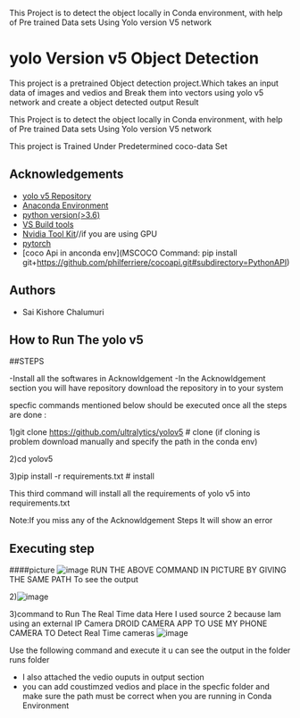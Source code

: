 
This Project is to detect the object locally in Conda environment, with help of Pre trained Data sets Using Yolo version V5 network 
# yolo Version v5 Object Detection 

This project is a pretrained Object detection project.Which takes an input data of images and vedios and Break them into vectors  using yolo v5 network and create a object detected output Result

This Project is to detect the object locally in Conda environment, with help of Pre trained Data sets Using Yolo version V5 network 

This project is Trained Under Predetermined coco-data Set 


## Acknowledgements

 - [yolo v5 Repository](https://github.com/ultralytics/yolov5)
 - [Anaconda Environment
 ](https://www.anaconda.com/products/distribution)
 - [python version(>3.6)](https://www.python.org/downloads/)
 - [VS Build tools](https://visualstudio.microsoft.com/downloads/)
 - [Nvidia Tool Kit](https://developer.nvidia.com/cuda-downloads)//if you are using GPU
 - [pytorch](https://pytorch.org/get-started/locally/)
 - [coco Api in anconda env](MSCOCO Command: pip install git+https://github.com/philferriere/cocoapi.git#subdirectory=PythonAPI)
 
 



## Authors

- Sai Kishore Chalumuri  


## How to Run The yolo v5 


##STEPS

-Install all the softwares in Acknowldgement
-In the Acknowldgement section you will have repository download the 
repository in to your system 



specfic commands mentioned below should be executed once all the steps are done :


1)git clone https://github.com/ultralytics/yolov5  # clone
(if cloning is problem download manually and specify the path in the conda env)


2)cd yolov5

3)pip install -r requirements.txt  # install 

This third command will install all the requirements of yolo v5 into requirements.txt 



Note:If you miss any of the Acknowldgement Steps It  will show an error  

## Executing step

####picture 
![image](https://user-images.githubusercontent.com/93335682/185914932-66db9ded-728a-49a0-b2bf-cb8a5aab4c93.png)
RUN THE ABOVE COMMAND IN PICTURE BY GIVING THE SAME PATH To see the output 


2)![image](https://user-images.githubusercontent.com/93335682/185915115-3955273b-c18a-41ba-87d5-1bfc5f4f425d.png)



3)command to Run The Real Time data Here I used source 2 because Iam using an external IP Camera DROID CAMERA APP TO USE MY PHONE CAMERA TO Detect Real Time cameras 
![image](https://user-images.githubusercontent.com/93335682/185937356-d3d12e77-4de6-42dd-a843-dfa267cbd3f3.png)




Use the following command and execute it u can see the output in the 
folder runs folder 

* I also attached the vedio ouputs in output section
* you can add coustimzed vedios and place in the specfic folder 
  and make sure the path must be correct when you are running in Conda Environment  
